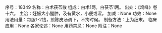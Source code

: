 序号：18349
名称：白术茯苓散
组成：白术1两，白茯苓1两。
出处：《鸡峰》卷十六。
主治：妊娠大小腿肿，及有黄水，小便或涩。
加减：None
功效：None
用法用量：每服1-2钱，煎陈皮汤调下，不拘时候。
制备方法：上为细末。
临床应用：None
各家论述：None
用药禁忌：None
附注：None
